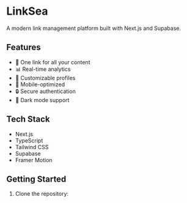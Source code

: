 # LinkSea

A modern link management platform built with Next.js and Supabase.

## Features

- 🔗 One link for all your content
- 📊 Real-time analytics
- 🎨 Customizable profiles
- 📱 Mobile-optimized
- 🔒 Secure authentication
- 🌙 Dark mode support

## Tech Stack

- Next.js
- TypeScript
- Tailwind CSS
- Supabase
- Framer Motion

## Getting Started

1. Clone the repository: